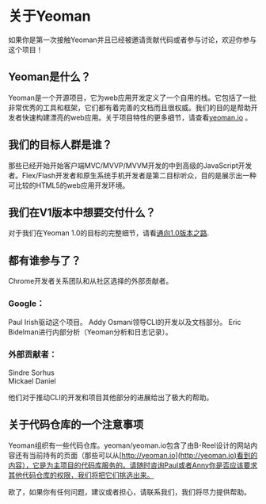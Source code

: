 # 关于Yeoman

如果你是第一次接触Yeoman并且已经被邀请贡献代码或者参与讨论，欢迎你参与这个项目！

## Yeoman是什么？

Yeoman是一个开源项目，它为web应用开发定义了一个自用的栈。它包括了一批非常优秀的工具和框架，它们都有着完善的文档而且很权威。我们的目的是帮助开发者快速构建漂亮的web应用。关于项目特性的更多细节，请查看[yeoman.io](index.html)
。
## 我们的目标人群是谁？

那些已经开始开始客户端MVC/MVVP/MVVM开发的中到高级的JavaScript开发者。Flex/Flash开发者和原生系统手机开发者是第二目标听众，目的是展示出一种可比较的HTML5的web应用开发环境。

## 我们在V1版本中想要交付什么？

对于我们在Yeoman 1.0的目标的完整细节，请看[通向1.0版本之路](/road.html).

## 都有谁参与了？

Chrome开发者关系团队和从社区选择的外部贡献者。

### Google：

Paul Irish驱动这个项目。
Addy Osmani领导CLI的开发以及文档部分。
Eric Bidelman进行内部分析（Yeoman分析和日志记录）。

### 外部贡献者：

Sindre Sorhus  
Mickael Daniel

他们对于推动CLI的开发和项目其他部分的进展给出了极大的帮助。

## 关于代码仓库的一个注意事项

Yeoman组织有一些代码仓库。yeoman/yeoman.io包含了由B-Reel设计的网站内容还有当前持有的页面（那些可以从[http://yeoman.io](http://yeoman.io)看到的内容），它是为主项目的代码库服务的。请随时咨询Paul或者Anny你是否应该要求其他代码仓库的权限，我们将把它们挑选出来。

欧了，如果你有任何问题，建议或者担心，请联系我们，我们将尽力提供帮助。
